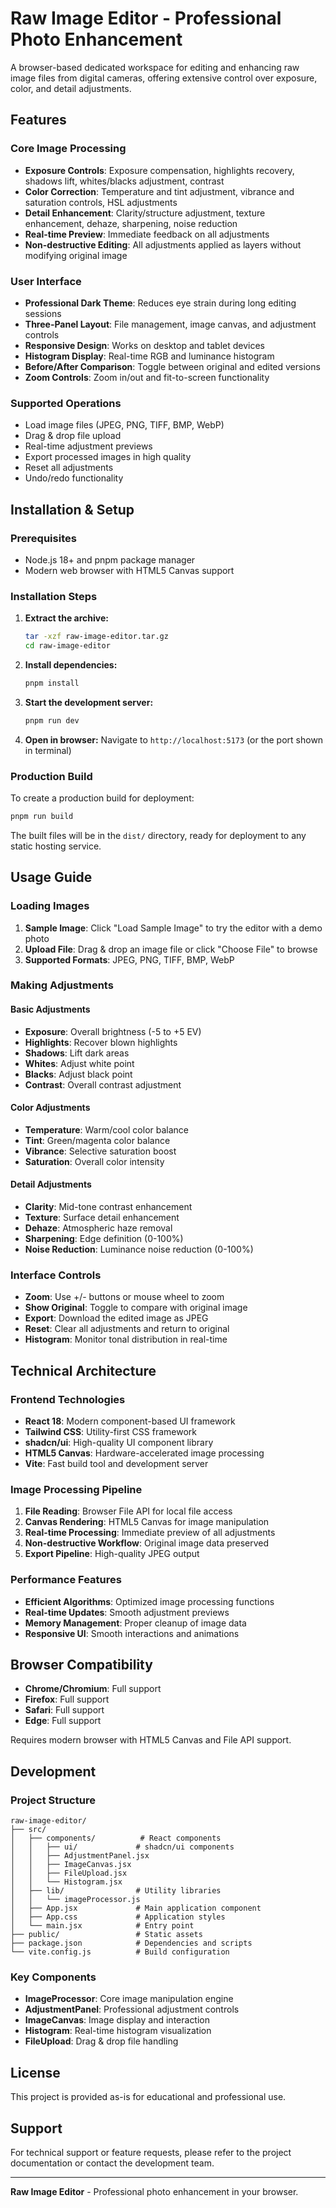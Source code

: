 # Raw Image Editor - Professional Photo Enhancement

A browser-based dedicated workspace for editing and enhancing raw image files from digital cameras, offering extensive control over exposure, color, and detail adjustments.

## Features

### Core Image Processing
- **Exposure Controls**: Exposure compensation, highlights recovery, shadows lift, whites/blacks adjustment, contrast
- **Color Correction**: Temperature and tint adjustment, vibrance and saturation controls, HSL adjustments
- **Detail Enhancement**: Clarity/structure adjustment, texture enhancement, dehaze, sharpening, noise reduction
- **Real-time Preview**: Immediate feedback on all adjustments
- **Non-destructive Editing**: All adjustments applied as layers without modifying original image

### User Interface
- **Professional Dark Theme**: Reduces eye strain during long editing sessions
- **Three-Panel Layout**: File management, image canvas, and adjustment controls
- **Responsive Design**: Works on desktop and tablet devices
- **Histogram Display**: Real-time RGB and luminance histogram
- **Before/After Comparison**: Toggle between original and edited versions
- **Zoom Controls**: Zoom in/out and fit-to-screen functionality

### Supported Operations
- Load image files (JPEG, PNG, TIFF, BMP, WebP)
- Drag & drop file upload
- Real-time adjustment previews
- Export processed images in high quality
- Reset all adjustments
- Undo/redo functionality

## Installation & Setup

### Prerequisites
- Node.js 18+ and pnpm package manager
- Modern web browser with HTML5 Canvas support

### Installation Steps

1. **Extract the archive:**
   ```bash
   tar -xzf raw-image-editor.tar.gz
   cd raw-image-editor
   ```

2. **Install dependencies:**
   ```bash
   pnpm install
   ```

3. **Start the development server:**
   ```bash
   pnpm run dev
   ```

4. **Open in browser:**
   Navigate to `http://localhost:5173` (or the port shown in terminal)

### Production Build

To create a production build for deployment:

```bash
pnpm run build
```

The built files will be in the `dist/` directory, ready for deployment to any static hosting service.

## Usage Guide

### Loading Images
1. **Sample Image**: Click "Load Sample Image" to try the editor with a demo photo
2. **Upload File**: Drag & drop an image file or click "Choose File" to browse
3. **Supported Formats**: JPEG, PNG, TIFF, BMP, WebP

### Making Adjustments

#### Basic Adjustments
- **Exposure**: Overall brightness (-5 to +5 EV)
- **Highlights**: Recover blown highlights
- **Shadows**: Lift dark areas
- **Whites**: Adjust white point
- **Blacks**: Adjust black point
- **Contrast**: Overall contrast adjustment

#### Color Adjustments
- **Temperature**: Warm/cool color balance
- **Tint**: Green/magenta color balance
- **Vibrance**: Selective saturation boost
- **Saturation**: Overall color intensity

#### Detail Adjustments
- **Clarity**: Mid-tone contrast enhancement
- **Texture**: Surface detail enhancement
- **Dehaze**: Atmospheric haze removal
- **Sharpening**: Edge definition (0-100%)
- **Noise Reduction**: Luminance noise reduction (0-100%)

### Interface Controls
- **Zoom**: Use +/- buttons or mouse wheel to zoom
- **Show Original**: Toggle to compare with original image
- **Export**: Download the edited image as JPEG
- **Reset**: Clear all adjustments and return to original
- **Histogram**: Monitor tonal distribution in real-time

## Technical Architecture

### Frontend Technologies
- **React 18**: Modern component-based UI framework
- **Tailwind CSS**: Utility-first CSS framework
- **shadcn/ui**: High-quality UI component library
- **HTML5 Canvas**: Hardware-accelerated image processing
- **Vite**: Fast build tool and development server

### Image Processing Pipeline
1. **File Reading**: Browser File API for local file access
2. **Canvas Rendering**: HTML5 Canvas for image manipulation
3. **Real-time Processing**: Immediate preview of all adjustments
4. **Non-destructive Workflow**: Original image data preserved
5. **Export Pipeline**: High-quality JPEG output

### Performance Features
- **Efficient Algorithms**: Optimized image processing functions
- **Real-time Updates**: Smooth adjustment previews
- **Memory Management**: Proper cleanup of image data
- **Responsive UI**: Smooth interactions and animations

## Browser Compatibility

- **Chrome/Chromium**: Full support
- **Firefox**: Full support
- **Safari**: Full support
- **Edge**: Full support

Requires modern browser with HTML5 Canvas and File API support.

## Development

### Project Structure
```
raw-image-editor/
├── src/
│   ├── components/          # React components
│   │   ├── ui/             # shadcn/ui components
│   │   ├── AdjustmentPanel.jsx
│   │   ├── ImageCanvas.jsx
│   │   ├── FileUpload.jsx
│   │   └── Histogram.jsx
│   ├── lib/                # Utility libraries
│   │   └── imageProcessor.js
│   ├── App.jsx             # Main application component
│   ├── App.css             # Application styles
│   └── main.jsx            # Entry point
├── public/                 # Static assets
├── package.json            # Dependencies and scripts
└── vite.config.js          # Build configuration
```

### Key Components
- **ImageProcessor**: Core image manipulation engine
- **AdjustmentPanel**: Professional adjustment controls
- **ImageCanvas**: Image display and interaction
- **Histogram**: Real-time histogram visualization
- **FileUpload**: Drag & drop file handling

## License

This project is provided as-is for educational and professional use.

## Support

For technical support or feature requests, please refer to the project documentation or contact the development team.

---

**Raw Image Editor** - Professional photo enhancement in your browser.

